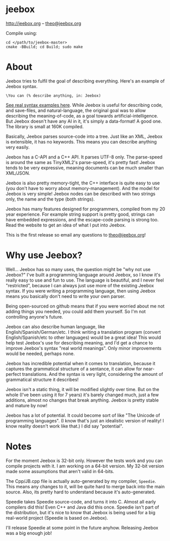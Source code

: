 # jeebox

http://jeebox.org – theo@jeebox.org

Compile using:

    cd </path/to/jeebox-master>
    cmake -BBuild; cd Build; sudo make

# About
Jeebox tries to fulfil the goal of describing everything. Here's an example of Jeebox syntax.

	\You can (% describe anything, in: Jeebox)

[See real syntax examples here](http://jeebox.org/stuff/introduction). While Jeebox is useful for describing code, and save-files, and natural-language, the original goal was to allow describing the meaning-of-code, as a goal towards artificial-intelligence. But Jeebox doesn't have any AI in it, it's simply a data-format! A good one. The library is small at 160K compiled.

Basically, Jeebox parses source-code into a tree. Just like an XML, Jeebox is extensible, it has no keywords. This means you can describe anything very easily.

Jeebox has a C-API and a C++ API. It parses UTF-8 only. The parse-speed is around the same as TinyXML2's parse-speed, it's pretty fast! Jeebox tends to be very expressive, meaning documents can be much smaller than XML/JSON.

Jeebox is also pretty memory-tight, the C++ interface is quite easy to use (you don't have to worry about memory-management). And the model for Jeebox is very simple! Jeebox nodes can be described with two strings only, the name and the type (both strings).

Jeebox has many features designed for programmers, compiled from my 20 year experience. For example string support is pretty good, strings can have embedded expressions, and the escape-code parsing is strong too. Read the website to get an idea of what I put into Jeebox.

This is the first release so email any questions to theo@jeebox.org!


# Why use Jeebox?

Well... Jeebox has so many uses, the question might be "why not use Jeebox?" I've built a programming language around Jeebox, so I know it's really easy to use and fun to use. The language is beautiful, and I never feel "restricted", because I can always just use more of the existing Jeebox syntax. If you were writing a programming language, then using Jeebox means you basically don't need to write your own parser.

Being open-sourced on github means that if you were worried about me not adding things you needed, you could add them yourself. So I'm not controlling anyone's future.

Jeebox can also describe human language, like English/Spanish/German/etc. I think writing a translation program (convert English/Spanish/etc to other languages) would be a great idea! This would help test Jeebox's use for describing meaning, and I'd get a chance to improve Jeebox's syntax "real world meanings". Only minor improvements would be needed, perhaps none.

Jeebox has incredible potential when it comes to translation, because it captures the grammatical structure of a sentance, it can allow for near-perfect translations. And the syntax is very light, considering the amount of grammatical structure it describes!
    
Jeebox isn't a static thing, it will be modified slightly over time. But on the whole (I've been using it for 7 years) it's barely changed much, just a few additions, almost no changes that break anything. Jeebox is pretty stable and mature by now!

Jeebox has a lot of potential. It could become sort of like "The Unicode of programming languages". (I know that's just an idealistic version of reality! I know reality doesn't work like that.) I did say "potential".


# Notes
For the moment Jeebox is 32-bit only. However the tests work and you can compile projects with it. I am working on a 64-bit version. My 32-bit version made some assumptions that aren't valid in 64-bits.

The Cpp/JB.cpp file is actually auto-generated by my compiler, `Speedie`. This means any changes to it, will be quite hard to merge back into the main source. Also, its pretty hard to understand because it's auto-generated.

Speedie takes Speedie source-code, and turns it into C. Almost all early compilers did this! Even C++ and Java did this once. Speedie isn't part of the distribution, but it's nice to know that Jeebox is being used for a big real-world project (Speedie is based on Jeebox).

I'll release Speedie at some point in the future anyhow. Releasing Jeebox was a big enough job!
